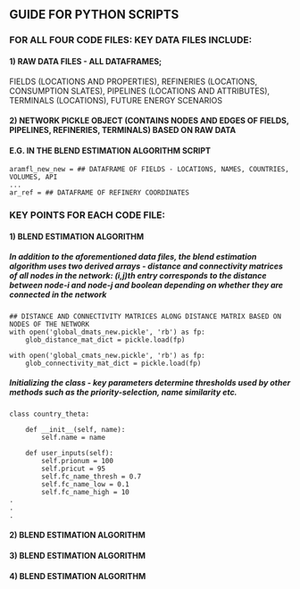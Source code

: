 ## GUIDE FOR PYTHON SCRIPTS

### FOR ALL FOUR CODE FILES: KEY DATA FILES INCLUDE: 
#### 1) RAW DATA FILES - ALL DATAFRAMES; 
  FIELDS (LOCATIONS AND PROPERTIES), 
  REFINERIES (LOCATIONS, CONSUMPTION SLATES), 
  PIPELINES (LOCATIONS AND ATTRIBUTES),
  TERMINALS (LOCATIONS),
  FUTURE ENERGY SCENARIOS
#### 2) NETWORK PICKLE OBJECT (CONTAINS NODES AND EDGES OF FIELDS, PIPELINES, REFINERIES, TERMINALS) BASED ON RAW DATA


#### E.G. IN THE BLEND ESTIMATION ALGORITHM SCRIPT

```
aramfl_new_new = ## DATAFRAME OF FIELDS - LOCATIONS, NAMES, COUNTRIES, VOLUMES, API
...
ar_ref = ## DATAFRAME OF REFINERY COORDINATES

```


### KEY POINTS FOR EACH CODE FILE:
#### 1) BLEND ESTIMATION ALGORITHM

##### In addition to the aforementioned data files, the blend estimation algorithm uses two derived arrays - distance and connectivity matrices of all nodes in the network: (i,j)th entry  corresponds to the distance between node-i and node-j and boolean depending on whether they are connected in the network

```
## DISTANCE AND CONNECTIVITY MATRICES ALONG DISTANCE MATRIX BASED ON NODES OF THE NETWORK
with open('global_dmats_new.pickle', 'rb') as fp:
    glob_distance_mat_dict = pickle.load(fp)

with open('global_cmats_new.pickle', 'rb') as fp:
    glob_connectivity_mat_dict = pickle.load(fp)

```
##### Initializing the class - key parameters determine thresholds used by other methods such as the priority-selection, name similarity etc.

```
class country_theta:

    def __init__(self, name):
        self.name = name

    def user_inputs(self):
        self.prionum = 100
        self.pricut = 95
        self.fc_name_thresh = 0.7
        self.fc_name_low = 0.1
        self.fc_name_high = 10
.
.
.

```

#### 2) BLEND ESTIMATION ALGORITHM
#### 3) BLEND ESTIMATION ALGORITHM
#### 4) BLEND ESTIMATION ALGORITHM

